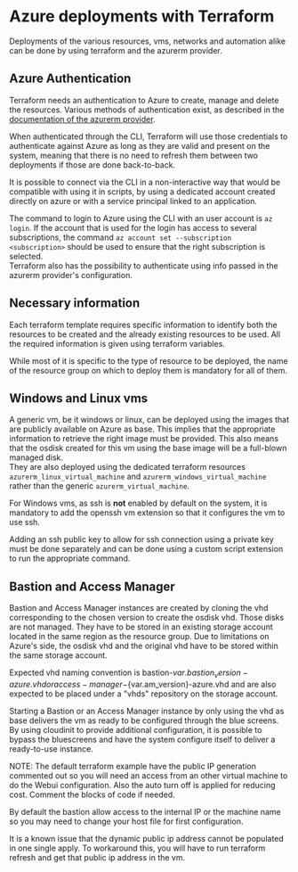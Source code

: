 # Azure deployments with Terraform

Deployments of the various resources, vms, networks and automation alike can be done by using terraform and the azurerm provider.

## Azure Authentication

Terraform needs an authentication to Azure to create, manage and delete the resources. Various methods of authentication exist, as described in the [documentation of the azurerm provider](https://registry.terraform.io/providers/hashicorp/azurerm/latest/docs#authenticating-to-azure).

When authenticated through the CLI, Terraform will use those credentials to authenticate against Azure as long as they are valid and present on the system, meaning that there is no need to refresh them between two deployments if those are done back-to-back.

It is possible to connect via the CLI in a non-interactive way that would be compatible with using it in scripts, by using a dedicated account created directly on azure or with a service principal linked to an application.

The command to login to Azure using the CLI with an user account is `az login`. If the account that is used for the login has access to several subscriptions, the command `az account set --subscription <subscription>` should be used to ensure that the right subscription is selected.\
Terraform also has the possibility to authenticate using info passed in the azurerm provider's configuration.

## Necessary information

Each terraform template requires specific information to identify both the resources to be created and the already existing resources to be used.
All the required information is given using terraform variables.

While most of it is specific to the type of resource to be deployed, the name of the resource group on which to deploy them is mandatory for all of them.

## Windows and Linux vms

A generic vm, be it windows or linux, can be deployed using the images that are publicly available on Azure as base. This implies that the appropriate information to retrieve the right image must be provided. This also means that the osdisk created for this vm using the base image will be a full-blown managed disk.\
They are also deployed using the dedicated terraform resources `azurerm_linux_virtual_machine` and `azurerm_windows_virtual_machine` rather than the generic `azurerm_virtual_machine`.

For Windows vms, as ssh is **not** enabled by default on the system, it is mandatory to add the openssh vm extension so that it configures the vm to use ssh.

Adding an ssh public key to allow for ssh connection using a private key must be done separately and can be done using a custom script extension to run the appropriate command.

## Bastion and Access Manager

Bastion and Access Manager instances are created by cloning the vhd corresponding to the chosen version to create the osdisk vhd. Those disks are not managed. They have to be stored in an existing storage account located in the same region as the resource group. Due to limitations on Azure's side, the osdisk vhd and the original vhd have to be stored within the same storage account.

Expected vhd naming convention is bastion-${var.bastion_version}-azure.vhd or access-manager-${var.am_version}-azure.vhd and are also expected to be placed under a "vhds" repository on the storage account.

Starting a Bastion or an Access Manager instance by only using the vhd as base delivers the vm as ready to be configured through the blue screens. By using cloudinit to provide additional configuration, it is possible to bypass the bluescreens and have the system configure itself to deliver a ready-to-use instance.

NOTE: The default terraform example have the public IP generation commented out so you will need an access from an other virtual machine to do the Webui configuration. Also the auto turn off is applied for reducing cost. Comment the blocks of code if needed.

By default the bastion allow access to the internal IP or the machine name so you may need to change your host file for first configuration.

It is a known issue that the dynamic public ip address cannot be populated in one single apply.
To workaround this, you will have to run terraform refresh and get that public ip address in the vm.
